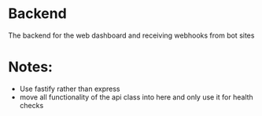 # Backend

The backend for the web dashboard and receiving webhooks from bot sites


# Notes:

- Use fastify rather than express
- move all functionality of the api class into here and only use it for health checks